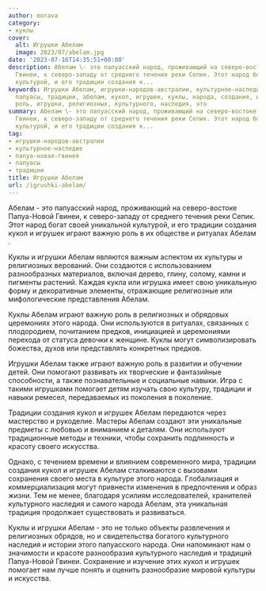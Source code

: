```yaml
---
author: morava
category:
- куклы
cover:
  alt: Игрушки Абелам
  image: 2023/07/abelam.jpg
date: '2023-07-16T14:35:51+00:00'
description: Абелам \- это папуасский народ, проживающий на северо-востоке Папуа-Новой
  Гвинеи, к северо-западу от среднего течения реки Сепик. Этот народ богат своей уникальной
  культурой, и его традиции создания к...
keywords: Игрушки Абелам, игрушки-народов-австралии, культурное-наследие, папуа-новая-гвинея,
  папуасы, традиции, абелам, кукол, игрушек, куклы, народа, создания, играют, важную,
  роль, игрушки, религиозных, культурного, наследия, это
summary: Абелам \- это папуасский народ, проживающий на северо-востоке Папуа-Новой
  Гвинеи, к северо-западу от среднего течения реки Сепик. Этот народ богат своей уникальной
  культурой, и его традиции создания к...
tag:
- игрушки-народов-австралии
- культурное-наследие
- папуа-новая-гвинея
- папуасы
- традиции
title: Игрушки Абелам
url: /igrushki-abelam/
---
```


Абелам \- это папуасский народ, проживающий на северо-востоке Папуа-Новой Гвинеи, к северо-западу от среднего течения реки Сепик. Этот народ богат своей уникальной культурой, и его традиции создания кукол и игрушек играют важную роль в их обществе и ритуалах Абелам .

Куклы и игрушки Абелам являются важным аспектом их культуры и религиозных верований. Они создаются с использованием разнообразных материалов, включая дерево, глину, солому, камни и пигменты растений. Каждая кукла или игрушка имеет свою уникальную форму и декоративные элементы, отражающие религиозные или мифологические представления Абелам.

Куклы Абелам играют важную роль в религиозных и обрядовых церемониях этого народа. Они используются в ритуалах, связанных с плодородием, почитанием предков, инициацией и церемониями перехода от статуса девочки к женщине. Куклы могут символизировать божества, духов или представлять конкретных предков.

Игрушки Абелам также играют важную роль в развитии и обучении детей. Они помогают развивать их творческие и фантазийные способности, а также познавательные и социальные навыки. Игра с такими игрушками помогает детям изучать свою культуру, традиции и навыки ремесел, передаваемых из поколения в поколение.

Традиции создания кукол и игрушек Абелам передаются через мастерство и рукоделие. Мастеры Абелам создают эти уникальные предметы с любовью и вниманием к деталям. Они используют традиционные методы и техники, чтобы сохранить подлинность и красоту своего искусства.

Однако, с течением времени и влиянием современного мира, традиции создания кукол и игрушек Абелам сталкиваются с вызовами сохранения своего места в культуре этого народа. Глобализация и коммерциализация могут привнести изменения в предпочтения и образ жизни. Тем не менее, благодаря усилиям исследователей, хранителей культурного наследия и самого народа Абелам, эта уникальная традиция продолжает существовать и развиваться.

Куклы и игрушки Абелам \- это не только объекты развлечения и религиозных обрядов, но и свидетельства богатого культурного наследия и истории этого папуасского народа. Они напоминают нам о значимости и красоте разнообразия культурного наследия и традиций Папуа-Новой Гвинеи. Сохранение и изучение этих кукол и игрушек помогает нам лучше понять и оценить разнообразие мировой культуры и искусства.